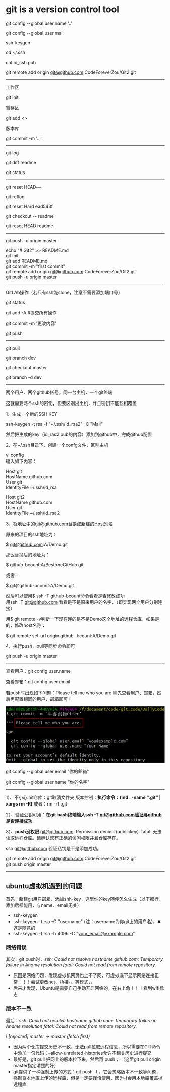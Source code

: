 # git is a version control tool


git config --global user.name '..'

git config --global user.mail 

ssh-keygen

cd ~/.ssh

cat id_ssh.pub

git remote add origin git@github.com:CodeForeverZou/Git2.git

---

工作区

git init

暂存区

git add <>

版本库

git commit -m '...'

---

git log

git diff readme

git status

---

git reset HEAD~~

git reflog

git reset Hard ead543f

git checkout -- readme

git reset HEAD readme

---

 git push -u origin master

echo "# Git2" >> README.md<br>
git init<br>
git add README.md<br>
git commit -m "first commit"<br>
git remote add origin git@github.com:CodeForeverZou/Git2.git<br>
git push -u origin master

-----------------------------------------------

GitLAb操作（若只有ssh能clone，注意不需要添加端口号）

git status

git add -A #提交所有操作

git commit -m '更改内容'

git push

---

 git pull

 git branch dev
 
 git checkout master
 
 git branch -d dev

---

 两个用户、两个github帐号，同一台主机，一个git终端
 
 这就需要两个ssh的密钥，但要区别出主机，并且密钥不能互相覆盖

 1、生成一个新的SSH KEY
 
 ssh-keygen -t rsa -f "~/.ssh/id_rsa2" -C "Mail"
 
 然后把生成的key（id_ras2.pub的内容）添加到github中，完成github配置

 2、在~/.ssh目录下，创建一个confg文件，区别主机
 
 vi config<br>
 输入如下内容：
 
 Host git<br>
 HostName github.com<br>
 User git<br>
 IdentityFile ~/.ssh/id_rsa

 Host git2<br>
 HostName github.com<br>
 User git<br>
 IdentityFile ~/.ssh/id_rsa2

 3、将地址中的git@github.com替换成新建的Host别名
 
 原来的项目的ssh地址为： 
 
 $ git@github.com:A/Demo.git 
 
 那么替换后的地址为： 
 
 $ github-bcount:A/BestoneGitHub.git 
 
 或者： 
 
 $ git@github-bcount:A/Demo.git 

 然后可以使用$ ssh -T github-bcount命令看看是否修改成功 <br>
 用ssh -T git@github.com 看看是不是原来用户的名字，（即实现两个用户分别连接）

 用$ git remote -v判断一下现在连的是不是Demo这个地址的远程仓库，如果是的，修改host名称：

 $ git remote set-url origin github- bcount:A/Demo.git

 4、执行push、pull等同步命令即可
 
 git push -u origin master

---

查看用户：git config user.name

查看邮箱：git config user.email

若push时出现如下问题：Please tell me who you are
则先查看用户、邮箱，然后再配置相同的用户、邮箱即可！

![](https://github.com/CodeForeverZou/Git_new/blob/master/img/git%20problem.png)

git config --global user.email "你的邮箱"

git config --global user.name "你的名字"

---
1）、不小心init仓库：git取消文件夹 版本控制：**执行命令：find . -name ".git" | xargs rm -Rf** 或者：rm -rf .git

2）、验证公钥可用：**在git bash终端输入ssh -T git@github.com验证与github是否连接成功.**

3）、**push没权限** git@github.com: Permission denied (publickey). fatal: 无法读取远程仓库。请确认您有正确的访问权限并且仓库存在。

ssh git@github.com 验证私钥是不是添加成功。

git remote add origin git@github.com:CodeForeverZou/Git2.git<br>
git push origin master

---
## ubuntu虚拟机遇到的问题

首先：新建git用户邮箱，添加shh-key，这里你的key随便怎么生成（以下都行，添加后都能用，与name、email无关）
* ssh-keygen
* ssh-keygen -t rsa -C "username" (注：username为你git上的用户名)，✖ 这是随意的
* ssh-keygen -t rsa -b 4096 -C "your_email@example.com"

### 网络错误

其次：git push时，*ssh: Could not resolve hostname github.com: Temporary failure in Aname resolution fatal: Could not read from remote repository.*
* 原因是网络问题，发现虚拟机网页也上不了网，可虚拟底下显示网络连接正常！！！尝试更改net、桥接。。等模式，，
* 后来才发现，Ubuntu是需要自己手动开启网络的，在右上角！！！看到wifi标志

### 版本不一致

最后：*ssh: Could not resolve hostname github.com: Temporary failure in Aname resolution fatal: Could not read from remote repository.*

*! [rejected] master -> master (fetch first)* 
* 因为两个仓库提交历史不一致，无法pull拉取远程信息，所以需要在GIT命令中添加一句代码：–allow-unrelated-histories允许不相关历史进行提交
* 最好是，git pull 把网上的版本拉下来，然后再 push； （这里git pull origin master指定清楚的好）
* git提供了一种强制上传的方式：git push -f ，它会忽略版本不一致等问题，强制将本地库上传的远程库，但是一定要谨慎使用，因为-f会用本地库覆盖掉远程库
